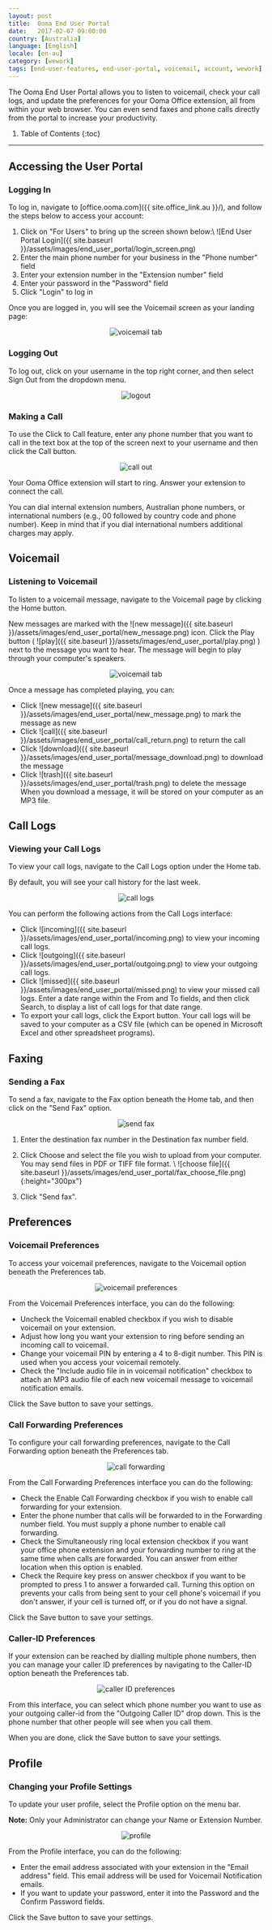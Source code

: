 ```yaml
---
layout: post
title:  Ooma End User Portal
date:   2017-02-07 09:00:00
country: [Australia]
language: [English]
locale: [en-au]
category: [wework]
tags: [end-user-features, end-user-portal, voicemail, account, wework]
---
```


The Ooma End User Portal allows you to listen to voicemail, check your call logs, and update the preferences for your Ooma Office extension, all from within your web browser. You can even send faxes and phone calls directly from the portal to increase your productivity.

1. Table of Contents
{:toc}
* * *

## Accessing the User Portal

### Logging In

To log in, navigate to [office.ooma.com]({{ site.office_link.au }}/), and follow the steps below to access your account:

1. Click on "For Users" to bring up the screen shown below:\\
   ![End User Portal Login]({{ site.baseurl }}/assets/images/end_user_portal/login_screen.png)
2. Enter the main phone number for your business in the "Phone number" field
3. Enter your extension number in the "Extension number" field
4. Enter your password in the "Password" field
5. Click "Login" to log in

Once you are logged in, you will see the Voicemail screen as your landing page:

<p align="center"><img alt="voicemail tab" src="{{ site.baseurl }}/assets/images/end_user_portal/voicemail_tab.png" /></p>

### Logging Out

To log out, click on your username in the top right corner, and then select Sign Out from the dropdown menu.

<p align="center"><img alt="logout" src="{{ site.baseurl }}/assets/images/end_user_portal/logout.png" /></p>

### Making a Call

To use the Click to Call feature, enter any phone number that you want to call in the text box at the top of the screen next to your username and then click the Call button.

<p align="center"><img alt="call out" src="{{ site.baseurl }}/assets/images/end_user_portal/callout.png" /></p>

Your Ooma Office extension will start to ring. Answer your extension to connect the call.

You can dial internal extension numbers, Australian phone numbers, or international numbers (e.g., 00 followed by country code and phone number). Keep in mind that if you dial international numbers additional charges may apply.

## Voicemail

### Listening to Voicemail

To listen to a voicemail message, navigate to the Voicemail page by clicking the Home button.

New messages are marked with the ![new message]({{ site.baseurl }}/assets/images/end_user_portal/new_message.png) icon. Click the Play button ( ![play]({{ site.baseurl }}/assets/images/end_user_portal/play.png) ) next to the message you want to hear. The message will begin to play through your computer's speakers.

<p align="center"><img alt="voicemail tab" src="{{ site.baseurl }}/assets/images/end_user_portal/voicemail_tab.png" /></p>

Once a message has completed playing, you can:

* Click ![new message]({{ site.baseurl }}/assets/images/end_user_portal/new_message.png) to mark the message as new
* Click ![call]({{ site.baseurl }}/assets/images/end_user_portal/call_return.png) to return the call
* Click ![download]({{ site.baseurl }}/assets/images/end_user_portal/message_download.png) to download the message
* Click ![trash]({{ site.baseurl }}/assets/images/end_user_portal/trash.png) to delete the message
When you download a message, it will be stored on your computer as an MP3 file.

## Call Logs

### Viewing your Call Logs

To view your call logs, navigate to the Call Logs option under the Home tab.

By default, you will see your call history for the last week.

<p align="center"><img alt="call logs" src="{{ site.baseurl }}/assets/images/end_user_portal/call_logs.png" /></p>

You can perform the following actions from the Call Logs interface:

* Click ![incoming]({{ site.baseurl }}/assets/images/end_user_portal/incoming.png) to view your incoming call logs.
* Click ![outgoing]({{ site.baseurl }}/assets/images/end_user_portal/outgoing.png) to view your outgoing call logs.
* Click ![missed]({{ site.baseurl }}/assets/images/end_user_portal/missed.png) to view your missed call logs.
Enter a date range within the From and To fields, and then click Search, to display a list of call logs for that date range.
* To export your call logs, click the Export button. Your call logs will be saved to your computer as a CSV file (which can be opened in Microsoft Excel and other spreadsheet programs).

## Faxing

### Sending a Fax

To send a fax, navigate to the Fax option beneath the Home tab, and then click on the "Send Fax" option.

<p align="center"><img alt="send fax" src="{{ site.baseurl }}/assets/images/end_user_portal/fax_send_fax.png" /></p>

1. Enter the destination fax number in the Destination fax number field.
2. Click Choose and select the file you wish to upload from your computer. You may send files in PDF or TIFF file format. \\
   ![choose file]({{ site.baseurl }}/assets/images/end_user_portal/fax_choose_file.png){:height="300px"}

3. Click "Send fax".

## Preferences

### Voicemail Preferences

To access your voicemail preferences, navigate to the Voicemail option beneath the Preferences tab.

<p align="center"><img alt="voicemail preferences" src="{{ site.baseurl }}/assets/images/end_user_portal/voicemail_preference.png" /></p>

From the Voicemail Preferences interface, you can do the following:

* Uncheck the Voicemail enabled checkbox if you wish to disable voicemail on your extension.
* Adjust how long you want your extension to ring before sending an incoming call to voicemail.
* Change your voicemail PIN by entering a 4 to 8-digit number. This PIN is used when you access your voicemail remotely.
* Check the "Include audio file in in voicemail notification" checkbox to attach an MP3 audio file of each new voicemail message to voicemail notification emails.

Click the Save button to save your settings.

### Call Forwarding Preferences

To configure your call forwarding preferences, navigate to the Call Forwarding option beneath the Preferences tab.

<p align="center"><img alt="call forwarding" src="{{ site.baseurl }}/assets/images/end_user_portal/call_forwarding_preferences.png" /></p>

From the Call Forwarding Preferences interface you can do the following:

* Check the Enable Call Forwarding checkbox if you wish to enable call forwarding for your extension.
* Enter the phone number that calls will be forwarded to in the Forwarding number field. You must supply a phone number to enable call forwarding.
* Check the Simultaneously ring local extension checkbox if you want your office phone extension and your forwarding number to ring at the same time when calls are forwarded. You can answer from either location when this option is enabled.
* Check the Require key press on answer checkbox if you want to be prompted to press 1 to answer a forwarded call. Turning this option on prevents your calls from being sent to your cell phone's voicemail if you don't answer, if your cell is turned off, or if you do not have a signal.

Click the Save button to save your settings.

### Caller-ID Preferences

If your extension can be reached by dialling multiple phone numbers, then you can manage your caller ID preferences by navigating to the Caller-ID option beneath the Preferences tab.

<p align="center"><img alt="caller ID preferences" src="{{ site.baseurl }}/assets/images/end_user_portal/caller_id_preference.png" /></p>

From this interface, you can select which phone number you want to use as your outgoing caller-id from the "Outgoing Caller ID" drop down. This is the phone number that other people will see when you call them.

When you are done, click the Save button to save your settings.

## Profile

### Changing your Profile Settings

To update your user profile, select the Profile option on the menu bar.

**Note:** Only your Administrator can change your Name or Extension Number.

<p align="center"><img alt="profile" src="{{ site.baseurl }}/assets/images/end_user_portal/profile_tab.png" /></p>

From the Profile interface, you can do the following:

* Enter the email address associated with your extension in the "Email address" field. This email address will be used for Voicemail Notification emails.
* If you want to update your password, enter it into the Password and the Confirm Password fields.

Click the Save button to save your settings.